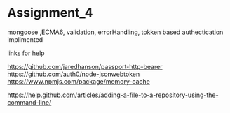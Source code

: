 # Assignment_4
mongoose ,ECMA6, validation, errorHandling, tokken based authectication implimented


links for help

https://github.com/jaredhanson/passport-http-bearer
https://github.com/auth0/node-jsonwebtoken
https://www.npmjs.com/package/memory-cache

https://help.github.com/articles/adding-a-file-to-a-repository-using-the-command-line/